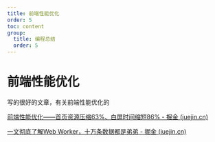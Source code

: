 ```yaml
---
title: 前端性能优化
order: 5
toc: content
group: 
  title: 编程总结
  order: 5
---
```


# 前端性能优化

写的很好的文章，有关前端性能优化的

[前端性能优化——首页资源压缩63%、白屏时间缩短86% - 掘金 (juejin.cn)](https://juejin.cn/post/7188894691356573754)

[一文彻底了解Web Worker，十万条数据都是弟弟 - 掘金 (juejin.cn)](https://juejin.cn/post/7137728629986820126)
